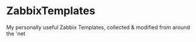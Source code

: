 # ZabbixTemplates
My personally useful Zabbix Templates, collected &amp; modified from around the 'net
